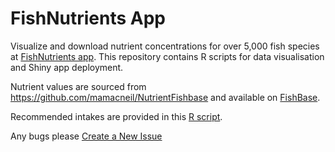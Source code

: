 # FishNutrients App

Visualize and download nutrient concentrations for over 5,000 fish species at [FishNutrients app](https://james-robinson.shinyapps.io/FishNutrientsApp/). This repository contains R scripts for data visualisation and Shiny app deployment. 

Nutrient values are sourced from https://github.com/mamacneil/NutrientFishbase and available on [FishBase](https://www.fishbase.ca/Nutrients/NutrientSearch.php).

Recommended intakes are provided in this [R script](rda_reader.R).

Any bugs please [Create a New Issue](https://github.com/jpwrobinson/ShinyFishNutrients/issues)
